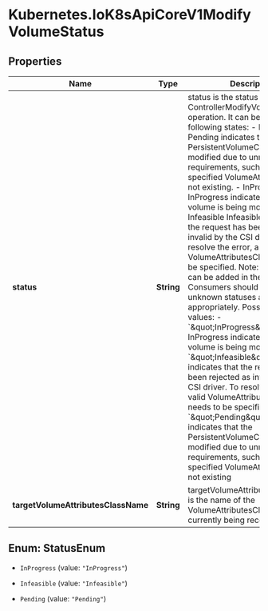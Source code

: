 # Kubernetes.IoK8sApiCoreV1ModifyVolumeStatus

## Properties

Name | Type | Description | Notes
------------ | ------------- | ------------- | -------------
**status** | **String** | status is the status of the ControllerModifyVolume operation. It can be in any of following states:  - Pending    Pending indicates that the PersistentVolumeClaim cannot be modified due to unmet requirements, such as    the specified VolumeAttributesClass not existing.  - InProgress    InProgress indicates that the volume is being modified.  - Infeasible   Infeasible indicates that the request has been rejected as invalid by the CSI driver. To    resolve the error, a valid VolumeAttributesClass needs to be specified. Note: New statuses can be added in the future. Consumers should check for unknown statuses and fail appropriately.  Possible enum values:  - &#x60;\&quot;InProgress\&quot;&#x60; InProgress indicates that the volume is being modified  - &#x60;\&quot;Infeasible\&quot;&#x60; Infeasible indicates that the request has been rejected as invalid by the CSI driver. To resolve the error, a valid VolumeAttributesClass needs to be specified  - &#x60;\&quot;Pending\&quot;&#x60; Pending indicates that the PersistentVolumeClaim cannot be modified due to unmet requirements, such as the specified VolumeAttributesClass not existing | 
**targetVolumeAttributesClassName** | **String** | targetVolumeAttributesClassName is the name of the VolumeAttributesClass the PVC currently being reconciled | [optional] 



## Enum: StatusEnum


* `InProgress` (value: `"InProgress"`)

* `Infeasible` (value: `"Infeasible"`)

* `Pending` (value: `"Pending"`)




